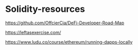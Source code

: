 # Solidity-resources

https://github.com/OffcierCia/DeFi-Developer-Road-Map

https://leftasexercise.com/

https://www.ludu.co/course/ethereum/running-dapps-locally
